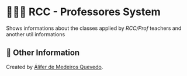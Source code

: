 # 👩🏻‍🏫 RCC - Professores System

Shows informations about the classes applied by _RCC/Prof_ teachers and another util informations

## 📖 Other Information

Created by [Álifer de Medeiros Quevedo](https://github.com/Goufix).
